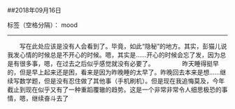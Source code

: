 ﻿##2018年09月16日

标签（空格分隔）： mood

---
　　写在此处应该是没有人会看到了。毕竟，如此“隐秘”的地方。其实，彭猫儿说我发心情的时候总是不开心的时候。嗯，其实是……开心的时候会忘了发，因为总是有很多事，嗯，在过去之后似乎感觉就没有必要了。
　　
　　昨天睡得挺早的，但是早上起来还是困，看来是因为昨晚睡的太早了。昨晚回去本来是想……继续写数学题，但是没有忍住做了其他事（手机刷机）。但是现在我追悔莫及，今年截止到现在似乎又有了一种重蹈覆辙的趋势。这是一个非常非常令人细思极恐的事情，嗯，继续奋斗去了





